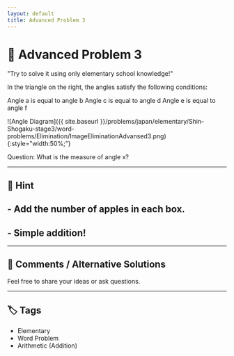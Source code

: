 ```yaml
---
layout: default
title: Advanced Problem 3
---
```


# 🧮 Advanced Problem 3

"Try to solve it using only elementary school knowledge!"

In the triangle on the right, the angles satisfy the following conditions:

Angle a is equal to angle b
Angle c is equal to angle d
Angle e is equal to angle f

![Angle Diagram]({{ site.baseurl }}/problems/japan/elementary/Shin-Shogaku-stage3/word-problems/Elimination/ImageEliminationAdvansed3.png){:style="width:50%;"}


Question:
What is the measure of angle x?

---

## 📝 Hint

## - Add the number of apples in each box.
## - Simple addition!

---

## 💬 Comments / Alternative Solutions

Feel free to share your ideas or ask questions.

---

## 🏷 Tags

- Elementary 
- Word Problem  
- Arithmetic (Addition)
